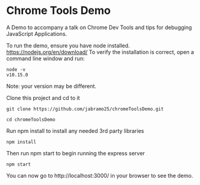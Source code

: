 # Chrome Tools Demo
A Demo to accompany a talk on Chrome Dev Tools and tips for debugging JavaScript Applications. 

To run the demo, ensure you have node installed. https://nodejs.org/en/download/
To verify the installation is correct, open a command line window and run: 

```
node -v 
v10.15.0
```

Note: your version may be different.

Clone this project and cd to it

`git clone https://github.com/jabramo25/chromeToolsDemo.git`

`cd chromeToolsDemo`

Run npm install to install any needed 3rd party libraries

`npm install` 

Then run npm start to begin running the express server

`npm start`

You can now go to http://localhost:3000/ in your browser to see the demo. 
